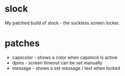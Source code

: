 # slock
My patched build of slock - the suckless screen locker. 

# patches
+ capscolor - shows a color when capslock is active
+ dpms - screen timeout can be set manually
+ message - shows a set message / text when locked

